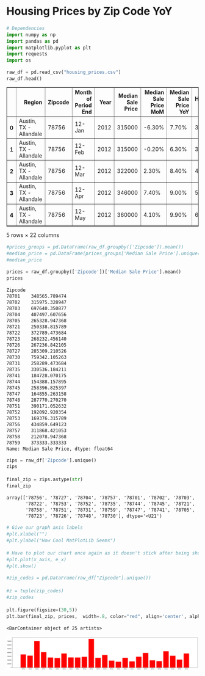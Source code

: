 
# Housing Prices by Zip Code YoY


```python
# Dependencies
import numpy as np
import pandas as pd
import matplotlib.pyplot as plt
import requests
import os

```


```python
raw_df = pd.read_csv("housing_prices.csv")
raw_df.head()
```




<div>
<style scoped>
    .dataframe tbody tr th:only-of-type {
        vertical-align: middle;
    }

    .dataframe tbody tr th {
        vertical-align: top;
    }

    .dataframe thead th {
        text-align: right;
    }
</style>
<table border="1" class="dataframe">
  <thead>
    <tr style="text-align: right;">
      <th></th>
      <th>Region</th>
      <th>Zipcode</th>
      <th>Month of Period End</th>
      <th>Year</th>
      <th>Median Sale Price</th>
      <th>Median Sale Price MoM</th>
      <th>Median Sale Price YoY</th>
      <th>Homes Sold</th>
      <th>Homes Sold MoM</th>
      <th>Homes Sold YoY</th>
      <th>...</th>
      <th>New Listings YoY</th>
      <th>Inventory</th>
      <th>Inventory MoM</th>
      <th>Inventory YoY</th>
      <th>Days on Market</th>
      <th>Days on Market MoM</th>
      <th>Days on Market YoY</th>
      <th>Average Sale To List</th>
      <th>Average Sale To List MoM</th>
      <th>Average Sale To List YoY</th>
    </tr>
  </thead>
  <tbody>
    <tr>
      <th>0</th>
      <td>Austin, TX - Allandale</td>
      <td>78756</td>
      <td>12-Jan</td>
      <td>2012</td>
      <td>315000</td>
      <td>-6.30%</td>
      <td>7.70%</td>
      <td>35</td>
      <td>6.10%</td>
      <td>-7.90%</td>
      <td>...</td>
      <td>5.60%</td>
      <td>41.0</td>
      <td>7.90%</td>
      <td>-10.90%</td>
      <td>56.0</td>
      <td>5.0</td>
      <td>0.0</td>
      <td>95.00%</td>
      <td>-0.60%</td>
      <td>-1.10%</td>
    </tr>
    <tr>
      <th>1</th>
      <td>Austin, TX - Allandale</td>
      <td>78756</td>
      <td>12-Feb</td>
      <td>2012</td>
      <td>315000</td>
      <td>-0.20%</td>
      <td>6.30%</td>
      <td>35</td>
      <td>0.00%</td>
      <td>2.90%</td>
      <td>...</td>
      <td>17.40%</td>
      <td>44.0</td>
      <td>7.30%</td>
      <td>-6.40%</td>
      <td>56.0</td>
      <td>0.0</td>
      <td>9.0</td>
      <td>95.30%</td>
      <td>0.30%</td>
      <td>-1.00%</td>
    </tr>
    <tr>
      <th>2</th>
      <td>Austin, TX - Allandale</td>
      <td>78756</td>
      <td>12-Mar</td>
      <td>2012</td>
      <td>322000</td>
      <td>2.30%</td>
      <td>8.40%</td>
      <td>42</td>
      <td>20.00%</td>
      <td>20.00%</td>
      <td>...</td>
      <td>22.80%</td>
      <td>43.0</td>
      <td>-2.30%</td>
      <td>2.40%</td>
      <td>42.0</td>
      <td>-14.0</td>
      <td>6.0</td>
      <td>95.90%</td>
      <td>0.60%</td>
      <td>-0.40%</td>
    </tr>
    <tr>
      <th>3</th>
      <td>Austin, TX - Allandale</td>
      <td>78756</td>
      <td>12-Apr</td>
      <td>2012</td>
      <td>346000</td>
      <td>7.40%</td>
      <td>9.00%</td>
      <td>56</td>
      <td>33.30%</td>
      <td>24.40%</td>
      <td>...</td>
      <td>16.90%</td>
      <td>38.0</td>
      <td>-11.60%</td>
      <td>-15.60%</td>
      <td>33.0</td>
      <td>-9.0</td>
      <td>1.0</td>
      <td>97.00%</td>
      <td>1.10%</td>
      <td>0.10%</td>
    </tr>
    <tr>
      <th>4</th>
      <td>Austin, TX - Allandale</td>
      <td>78756</td>
      <td>12-May</td>
      <td>2012</td>
      <td>360000</td>
      <td>4.10%</td>
      <td>9.90%</td>
      <td>64</td>
      <td>14.30%</td>
      <td>45.50%</td>
      <td>...</td>
      <td>37.90%</td>
      <td>37.0</td>
      <td>-2.60%</td>
      <td>-7.50%</td>
      <td>21.0</td>
      <td>-12.0</td>
      <td>-11.0</td>
      <td>97.50%</td>
      <td>0.50%</td>
      <td>0.70%</td>
    </tr>
  </tbody>
</table>
<p>5 rows × 22 columns</p>
</div>




```python
#prices_groups = pd.DataFrame(raw_df.groupby(['Zipcode']).mean())
#median_price = pd.DataFrame(prices_groups['Median Sale Price'].unique())
#median_price
```


```python
prices = raw_df.groupby(['Zipcode'])['Median Sale Price'].mean()
prices

```




    Zipcode
    78701    348565.789474
    78702    315975.328947
    78703    697640.350877
    78704    407497.607656
    78705    265328.947368
    78721    250338.815789
    78722    372789.473684
    78723    268232.456140
    78726    267236.842105
    78727    285309.210526
    78730    759342.105263
    78731    258289.473684
    78735    330536.184211
    78741    184728.070175
    78744    154388.157895
    78745    258396.825397
    78747    164855.263158
    78748    287770.270270
    78751    390171.052632
    78752    192092.920354
    78753    169376.315789
    78756    434859.649123
    78757    311868.421053
    78758    212078.947368
    78759    373333.333333
    Name: Median Sale Price, dtype: float64




```python
zips = raw_df['Zipcode'].unique()
zips

final_zip = zips.astype(str)
final_zip
```




    array(['78756', '78727', '78704', '78757', '78701', '78702', '78703',
           '78722', '78753', '78752', '78735', '78744', '78745', '78721',
           '78758', '78751', '78731', '78759', '78747', '78741', '78705',
           '78723', '78726', '78748', '78730'], dtype='<U21')




```python
# Give our graph axis labels
#plt.xlabel("")
#plt.ylabel("How Cool MatPlotLib Seems")

# Have to plot our chart once again as it doesn't stick after being shown
#plt.plot(x_axis, e_x)
#plt.show()
```


```python
#zip_codes = pd.DataFrame(raw_df["Zipcode"].unique())

#z = tuple(zip_codes)
#zip_codes

plt.figure(figsize=(30,5))   
plt.bar(final_zip, prices,  width=.8, color="red", align='center', alpha=1) 


```




    <BarContainer object of 25 artists>




![png](output_7_1.png)

